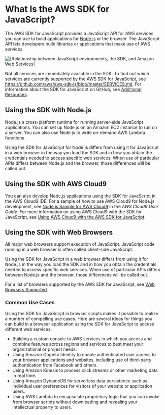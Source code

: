 # What Is the AWS SDK for JavaScript?<a name="welcome"></a>

The AWS SDK for JavaScript provides a JavaScript API for AWS services you can use to build applications for [Node\.js](https://nodejs.org/en/) or the browser\. The JavaScript API lets developers build libraries or applications that make use of AWS services\.

![\[Relationship between JavaScript environments, the SDK, and Amazon Web Services\]](http://docs.aws.amazon.com/sdk-for-javascript/v2/developer-guide/images/sdk-overview.png)

Not all services are immediately available in the SDK\. To find out which services are currently supported by the AWS SDK for JavaScript, see [ https://github\.com/aws/aws\-sdk\-js/blob/master/SERVICES\.md]( https://github.com/aws/aws-sdk-js/blob/master/SERVICES.md)\. For information about the SDK for JavaScript on GitHub, see [Additional Resources](resources.md)\.

## Using the SDK with Node\.js<a name="w3ab1b5b9"></a>

Node\.js a cross\-platform runtime for running server\-side JavaScript applications\. You can set up Node\.js on an Amazon EC2 instance to run on a server\. You can also use Node\.js to write on\-demand AWS Lambda functions\.

Using the SDK for JavaScript for Node\.js differs from using it for JavaScript in a web browser in the way you load the SDK and in how you obtain the credentials needed to access specific web services\. When use of particular APIs differs between Node\.js and the browser, those differences will be called out\.

## Using the SDK with AWS Cloud9<a name="w3ab1b5c11"></a>

You can also develop Node,js applications using the SDK for JavaScript in the AWS Cloud9 IDE\. For a sample of how to use AWS Cloud9 for Node\.js development, see [Node\.js Sample for AWS Cloud9](http://docs.aws.amazon.com/cloud9/latest/user-guide//sample-nodejs.html) in the *AWS Cloud9 User Guide*\. For more information on using AWS Cloud9 with the SDK for JavaScript, see [Using AWS Cloud9 with the AWS SDK for JavaScript](cloud9-javascript.md)\.

## Using the SDK with Web Browsers<a name="w3ab1b5c13"></a>

All major web browsers support execution of JavaScript\. JavaScript code running in a web browser is often called client\-side JavaScript\.

Using the SDK for JavaScript in a web browser differs from using it for Node\.js in the way you load the SDK and in how you obtain the credentials needed to access specific web services\. When use of particular APIs differs between Node\.js and the browser, those differences will be called out\.

For a list of browsers supported by the AWS SDK for JavaScript, see [Web Browsers Supported](browsers-supported.md)\.

### Common Use Cases<a name="w3ab1b5c13b8"></a>

Using the SDK for JavaScript in browser scripts makes it possible to realize a number of compelling use cases\. Here are several ideas for things you can build in a browser application using the SDK for JavaScript to access different web services\.
+ Building a custom console to AWS services in which you access and combine features across regions and services to best meet your organizational or project needs\.
+ Using Amazon Cognito Identity to enable authenticated user access to your browser applications and websites, including use of third\-party authentication from Facebook and others\.
+ Using Amazon Kinesis to process click streams or other marketing data in real time\.
+ Using Amazon DynamoDB for serverless data persistence such as individual user preferences for visitors of your website or application users\.
+ Using AWS Lambda to encapsulate proprietary logic that you can invoke from browser scripts without downloading and revealing your intellectual property to users\.